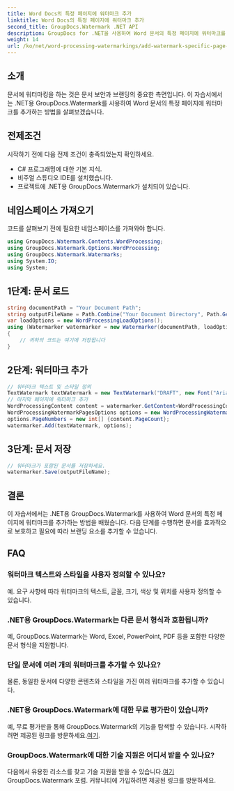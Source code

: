 ```yaml
---
title: Word Docs의 특정 페이지에 워터마크 추가
linktitle: Word Docs의 특정 페이지에 워터마크 추가
second_title: GroupDocs.Watermark .NET API
description: GroupDocs for .NET을 사용하여 Word 문서의 특정 페이지에 워터마크를 추가하는 방법을 알아보세요. 콘텐츠를 손쉽게 보호하세요.
weight: 14
url: /ko/net/word-processing-watermarkings/add-watermark-specific-page-word-docs/
---
```

## 소개
문서에 워터마킹을 하는 것은 문서 보안과 브랜딩의 중요한 측면입니다. 이 자습서에서는 .NET용 GroupDocs.Watermark를 사용하여 Word 문서의 특정 페이지에 워터마크를 추가하는 방법을 살펴보겠습니다.
## 전제조건
시작하기 전에 다음 전제 조건이 충족되었는지 확인하세요.
- C# 프로그래밍에 대한 기본 지식.
- 비주얼 스튜디오 IDE를 설치했습니다.
- 프로젝트에 .NET용 GroupDocs.Watermark가 설치되어 있습니다.

## 네임스페이스 가져오기
코드를 살펴보기 전에 필요한 네임스페이스를 가져와야 합니다.
```csharp
using GroupDocs.Watermark.Contents.WordProcessing;
using GroupDocs.Watermark.Options.WordProcessing;
using GroupDocs.Watermark.Watermarks;
using System.IO;
using System;
```
## 1단계: 문서 로드
```csharp
string documentPath = "Your Document Path";
string outputFileName = Path.Combine("Your Document Directory", Path.GetFileName(documentPath));
var loadOptions = new WordProcessingLoadOptions();
using (Watermarker watermarker = new Watermarker(documentPath, loadOptions))
{
    // 귀하의 코드는 여기에 저장됩니다
}
```
## 2단계: 워터마크 추가
```csharp
// 워터마크 텍스트 및 스타일 정의
TextWatermark textWatermark = new TextWatermark("DRAFT", new Font("Arial", 42));
// 마지막 페이지에 워터마크 추가
WordProcessingContent content = watermarker.GetContent<WordProcessingContent>();
WordProcessingWatermarkPagesOptions options = new WordProcessingWatermarkPagesOptions();
options.PageNumbers = new int[] {content.PageCount};
watermarker.Add(textWatermark, options);
```
## 3단계: 문서 저장
```csharp
// 워터마크가 포함된 문서를 저장하세요.
watermarker.Save(outputFileName);
```

## 결론
이 자습서에서는 .NET용 GroupDocs.Watermark를 사용하여 Word 문서의 특정 페이지에 워터마크를 추가하는 방법을 배웠습니다. 다음 단계를 수행하면 문서를 효과적으로 보호하고 필요에 따라 브랜딩 요소를 추가할 수 있습니다.
## FAQ
### 워터마크 텍스트와 스타일을 사용자 정의할 수 있나요?
예. 요구 사항에 따라 워터마크의 텍스트, 글꼴, 크기, 색상 및 위치를 사용자 정의할 수 있습니다.
### .NET용 GroupDocs.Watermark는 다른 문서 형식과 호환됩니까?
예, GroupDocs.Watermark는 Word, Excel, PowerPoint, PDF 등을 포함한 다양한 문서 형식을 지원합니다.
### 단일 문서에 여러 개의 워터마크를 추가할 수 있나요?
물론, 동일한 문서에 다양한 콘텐츠와 스타일을 가진 여러 워터마크를 추가할 수 있습니다.
### .NET용 GroupDocs.Watermark에 대한 무료 평가판이 있습니까?
 예, 무료 평가판을 통해 GroupDocs.Watermark의 기능을 탐색할 수 있습니다. 시작하려면 제공된 링크를 방문하세요.[여기](https://releases.groupdocs.com/).
### GroupDocs.Watermark에 대한 기술 지원은 어디서 받을 수 있나요?
 다음에서 유용한 리소스를 찾고 기술 지원을 받을 수 있습니다.[여기](https://forum.groupdocs.com/c/watermark/19)GroupDocs.Watermark 포럼. 커뮤니티에 가입하려면 제공된 링크를 방문하세요.